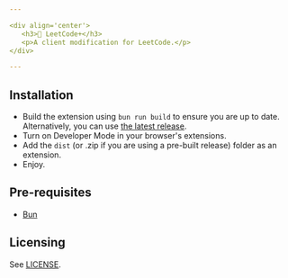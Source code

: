 ```yaml
---

<div align='center'>
   <h3>📝 LeetCode+</h3>
   <p>A client modification for LeetCode.</p>
</div>

---
```


## Installation

- Build the extension using `bun run build` to ensure you are up to date. Alternatively, you can use [the latest release](https://github.com/marioparaschiv/leetcode-plus/releases/latest).
- Turn on Developer Mode in your browser's extensions.
- Add the `dist` (or .zip if you are using a pre-built release) folder as an extension.
- Enjoy.



## Pre-requisites
- [Bun](https://bun.sh/)

## Licensing
See [LICENSE](/LICENSE).
